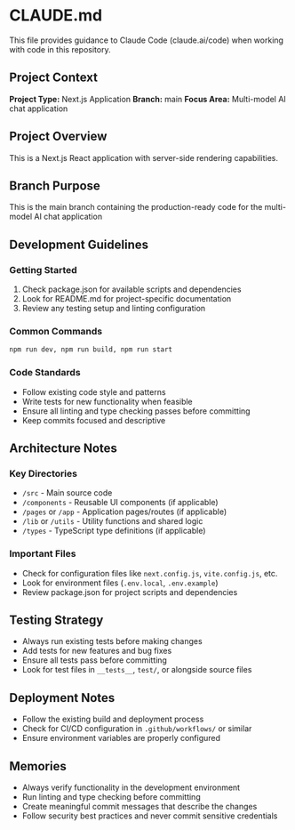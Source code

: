 # CLAUDE.md

This file provides guidance to Claude Code (claude.ai/code) when working with code in this repository.

## Project Context

**Project Type:** Next.js Application
**Branch:** main
**Focus Area:** Multi-model AI chat application

## Project Overview

This is a Next.js React application with server-side rendering capabilities.

## Branch Purpose

This is the main branch containing the production-ready code for the multi-model AI chat application

## Development Guidelines

### Getting Started
1. Check package.json for available scripts and dependencies
2. Look for README.md for project-specific documentation
3. Review any testing setup and linting configuration

### Common Commands
```bash
npm run dev, npm run build, npm run start
```

### Code Standards
- Follow existing code style and patterns
- Write tests for new functionality when feasible
- Ensure all linting and type checking passes before committing
- Keep commits focused and descriptive

## Architecture Notes

### Key Directories
- `/src` - Main source code
- `/components` - Reusable UI components (if applicable)
- `/pages` or `/app` - Application pages/routes (if applicable)
- `/lib` or `/utils` - Utility functions and shared logic
- `/types` - TypeScript type definitions (if applicable)

### Important Files
- Check for configuration files like `next.config.js`, `vite.config.js`, etc.
- Look for environment files (`.env.local`, `.env.example`)
- Review package.json for project scripts and dependencies

## Testing Strategy

- Always run existing tests before making changes
- Add tests for new features and bug fixes
- Ensure all tests pass before committing
- Look for test files in `__tests__`, `test/`, or alongside source files

## Deployment Notes

- Follow the existing build and deployment process
- Check for CI/CD configuration in `.github/workflows/` or similar
- Ensure environment variables are properly configured

## Memories

- Always verify functionality in the development environment
- Run linting and type checking before committing
- Create meaningful commit messages that describe the changes
- Follow security best practices and never commit sensitive credentials
